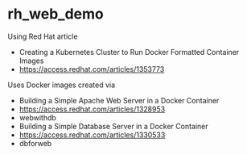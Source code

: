 # rh_web_demo
Using Red Hat article
 - Creating a Kubernetes Cluster to Run Docker Formatted Container Images
 - https://access.redhat.com/articles/1353773

Uses Docker images created via
 - Building a Simple Apache Web Server in a Docker Container
  - https://access.redhat.com/articles/1328953
  - webwithdb
 - Building a Simple Database Server in a Docker Container
  - https://access.redhat.com/articles/1330533
  - dbforweb
